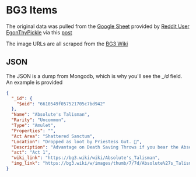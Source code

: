 # BG3 Items

The original data was pulled from the [Google Sheet](https://docs.google.com/spreadsheets/d/152UzjrGGHZWi_2fZ33mWdgQMRKzMMgV6iLfKVprvFJ8/edit#gid=1997487230) provided by [Reddit User EgonThyPickle](https://www.reddit.com/user/EgonThyPickle/) via this [post](https://www.reddit.com/r/BaldursGate3/comments/17qhpx6/bg3_item_checklist/)

The image URLs are all scraped from the [BG3 Wiki](https://bg3.wiki/)

## JSON 

The JSON is a dump from Mongodb, which is why you'll see the *_id* field. An example is provided

```json
{
  "_id": {
    "$oid": "6610549f057521705c7bd942"
  },
  "Name": "Absolute's Talisman",
  "Rarity": "Uncommon",
  "Type": "Amulet",
  "Properties": "",
  "Act Area": "Shattered Sanctum",
  "Location": "Dropped as loot by Priestess Gut. 🎁",
  "Description": "Advantage on Death Saving Throws if you bear the Absolute's Brand\nCast Aid once per Long Rest. This casting of Aid only affects the caster.",
  "act": "Act 1",
  "wiki_link": "https://bg3.wiki/wiki/Absolute's_Talisman",
  "img_link": "https://bg3.wiki/w/images/thumb/7/7d/Absolute%27s_Talisman_Icon.png/300px-Absolute%27s_Talisman_Icon.png"
}
```

